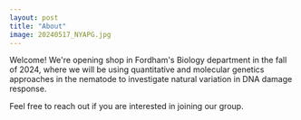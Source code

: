 ```yaml
---
layout: post
title: "About"
image: 20240517_NYAPG.jpg
---
```


Welcome! We're opening shop in Fordham's Biology department in the fall of 2024, where we will be using quantitative and molecular genetics approaches in the nematode to investigate natural variation in DNA damage response.

Feel free to reach out if you are interested in joining our group.
